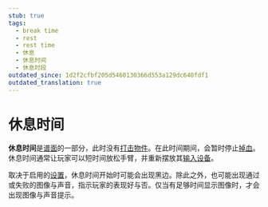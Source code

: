 ```yaml
---
stub: true
tags:
  - break time
  - rest
  - rest time
  - 休息
  - 休息时间
  - 休息时段
outdated_since: 1d2f2cfbf205d5460130366d553a129dc640fdf1
outdated_translation: true
---
```


# 休息时间

**休息时间**是[谱面](/wiki/Beatmap)的一部分，此时没有[打击物件](/wiki/Gameplay/Hit_object)。在此时间期间，会暂时停止[掉血](/wiki/Gameplay/Health)。休息时间通常让玩家可以短时间放松手臂，并重新摆放其[输入设备](/wiki/Gameplay/Input_device)。

取决于启用的[设置](/wiki/Client/Beatmap_editor/Song_setup)，休息时间开始时可能会出现黑边。除此之外，也可能出现通过或失败的图像与声音，指示玩家的表现好与否。仅当有足够时间显示图像时，才会出现图像与声音提示。
